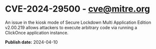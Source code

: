# CVE-2024-29500 - cve@mitre.org

An issue in the kiosk mode of Secure Lockdown Multi Application Edition v2.00.219 allows attackers to execute arbitrary code via running a ClickOnce application instance.

**Publish date:** 2024-04-10
